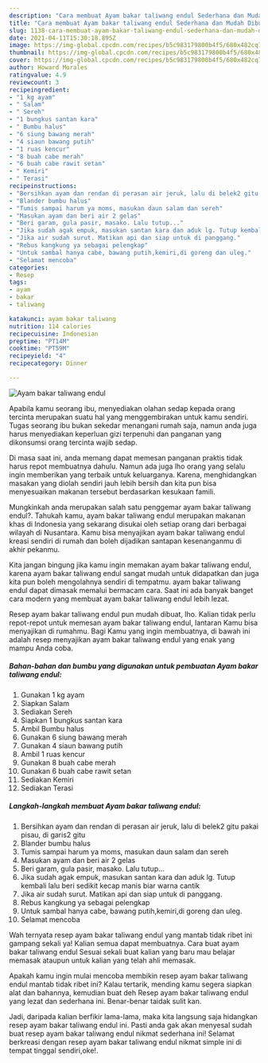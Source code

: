 ```yaml
---
description: "Cara membuat Ayam bakar taliwang endul Sederhana dan Mudah Dibuat"
title: "Cara membuat Ayam bakar taliwang endul Sederhana dan Mudah Dibuat"
slug: 1138-cara-membuat-ayam-bakar-taliwang-endul-sederhana-dan-mudah-dibuat
date: 2021-04-11T15:30:18.895Z
image: https://img-global.cpcdn.com/recipes/b5c983179800b4f5/680x482cq70/ayam-bakar-taliwang-endul-foto-resep-utama.jpg
thumbnail: https://img-global.cpcdn.com/recipes/b5c983179800b4f5/680x482cq70/ayam-bakar-taliwang-endul-foto-resep-utama.jpg
cover: https://img-global.cpcdn.com/recipes/b5c983179800b4f5/680x482cq70/ayam-bakar-taliwang-endul-foto-resep-utama.jpg
author: Howard Morales
ratingvalue: 4.9
reviewcount: 3
recipeingredient:
- "1 kg ayam"
- " Salam"
- " Sereh"
- "1 bungkus santan kara"
- " Bumbu halus"
- "6 siung bawang merah"
- "4 siaun bawang putih"
- "1 ruas kencur"
- "8 buah cabe merah"
- "6 buah cabe rawit setan"
- " Kemiri"
- " Terasi"
recipeinstructions:
- "Bersihkan ayam dan rendan di perasan air jeruk, lalu di belek2 gitu pakai pisau, di garis2 gitu"
- "Blander bumbu halus"
- "Tumis sampai harum ya moms, masukan daun salam dan sereh"
- "Masukan ayam dan beri air 2 gelas"
- "Beri garam, gula pasir, masako. Lalu tutup..."
- "Jika sudah agak empuk, masukan santan kara dan aduk lg. Tutup kembali lalu beri sedikit kecap manis biar warna cantik"
- "Jika air sudah surut. Matikan api dan siap untuk di panggang."
- "Rebus kangkung ya sebagai pelengkap"
- "Untuk sambal hanya cabe, bawang putih,kemiri,di goreng dan uleg."
- "Selamat mencoba"
categories:
- Resep
tags:
- ayam
- bakar
- taliwang

katakunci: ayam bakar taliwang 
nutrition: 114 calories
recipecuisine: Indonesian
preptime: "PT14M"
cooktime: "PT59M"
recipeyield: "4"
recipecategory: Dinner

---
```



![Ayam bakar taliwang endul](https://img-global.cpcdn.com/recipes/b5c983179800b4f5/680x482cq70/ayam-bakar-taliwang-endul-foto-resep-utama.jpg)

Apabila kamu seorang ibu, menyediakan olahan sedap kepada orang tercinta merupakan suatu hal yang menggembirakan untuk kamu sendiri. Tugas seorang ibu bukan sekedar menangani rumah saja, namun anda juga harus menyediakan keperluan gizi terpenuhi dan panganan yang dikonsumsi orang tercinta wajib sedap.

Di masa  saat ini, anda memang dapat memesan panganan praktis tidak harus repot membuatnya dahulu. Namun ada juga lho orang yang selalu ingin memberikan yang terbaik untuk keluarganya. Karena, menghidangkan masakan yang diolah sendiri jauh lebih bersih dan kita pun bisa menyesuaikan makanan tersebut berdasarkan kesukaan famili. 



Mungkinkah anda merupakan salah satu penggemar ayam bakar taliwang endul?. Tahukah kamu, ayam bakar taliwang endul merupakan makanan khas di Indonesia yang sekarang disukai oleh setiap orang dari berbagai wilayah di Nusantara. Kamu bisa menyajikan ayam bakar taliwang endul kreasi sendiri di rumah dan boleh dijadikan santapan kesenanganmu di akhir pekanmu.

Kita jangan bingung jika kamu ingin memakan ayam bakar taliwang endul, karena ayam bakar taliwang endul sangat mudah untuk didapatkan dan juga kita pun boleh mengolahnya sendiri di tempatmu. ayam bakar taliwang endul dapat dimasak memalui bermacam cara. Saat ini ada banyak banget cara modern yang membuat ayam bakar taliwang endul lebih lezat.

Resep ayam bakar taliwang endul pun mudah dibuat, lho. Kalian tidak perlu repot-repot untuk memesan ayam bakar taliwang endul, lantaran Kamu bisa menyajikan di rumahmu. Bagi Kamu yang ingin membuatnya, di bawah ini adalah resep menyajikan ayam bakar taliwang endul yang enak yang mampu Anda coba.

<!--inarticleads1-->

##### Bahan-bahan dan bumbu yang digunakan untuk pembuatan Ayam bakar taliwang endul:

1. Gunakan 1 kg ayam
1. Siapkan  Salam
1. Sediakan  Sereh
1. Siapkan 1 bungkus santan kara
1. Ambil  Bumbu halus
1. Gunakan 6 siung bawang merah
1. Gunakan 4 siaun bawang putih
1. Ambil 1 ruas kencur
1. Gunakan 8 buah cabe merah
1. Gunakan 6 buah cabe rawit setan
1. Sediakan  Kemiri
1. Sediakan  Terasi




<!--inarticleads2-->

##### Langkah-langkah membuat Ayam bakar taliwang endul:

1. Bersihkan ayam dan rendan di perasan air jeruk, lalu di belek2 gitu pakai pisau, di garis2 gitu
1. Blander bumbu halus
1. Tumis sampai harum ya moms, masukan daun salam dan sereh
1. Masukan ayam dan beri air 2 gelas
1. Beri garam, gula pasir, masako. Lalu tutup...
1. Jika sudah agak empuk, masukan santan kara dan aduk lg. Tutup kembali lalu beri sedikit kecap manis biar warna cantik
1. Jika air sudah surut. Matikan api dan siap untuk di panggang.
1. Rebus kangkung ya sebagai pelengkap
1. Untuk sambal hanya cabe, bawang putih,kemiri,di goreng dan uleg.
1. Selamat mencoba




Wah ternyata resep ayam bakar taliwang endul yang mantab tidak ribet ini gampang sekali ya! Kalian semua dapat membuatnya. Cara buat ayam bakar taliwang endul Sesuai sekali buat kalian yang baru mau belajar memasak ataupun untuk kalian yang telah ahli memasak.

Apakah kamu ingin mulai mencoba membikin resep ayam bakar taliwang endul mantab tidak ribet ini? Kalau tertarik, mending kamu segera siapkan alat dan bahannya, kemudian buat deh Resep ayam bakar taliwang endul yang lezat dan sederhana ini. Benar-benar taidak sulit kan. 

Jadi, daripada kalian berfikir lama-lama, maka kita langsung saja hidangkan resep ayam bakar taliwang endul ini. Pasti anda gak akan menyesal sudah buat resep ayam bakar taliwang endul nikmat sederhana ini! Selamat berkreasi dengan resep ayam bakar taliwang endul nikmat simple ini di tempat tinggal sendiri,oke!.

